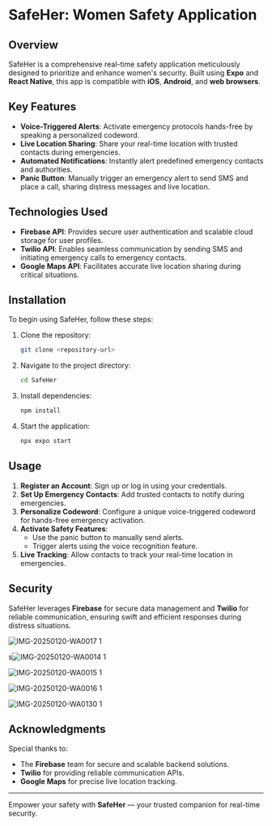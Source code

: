 # SafeHer: Women Safety Application

## Overview
SafeHer is a comprehensive real-time safety application meticulously designed to prioritize and enhance women's security. Built using **Expo** and **React Native**, this app is compatible with **iOS**, **Android**, and **web browsers**.

## Key Features
- **Voice-Triggered Alerts**: Activate emergency protocols hands-free by speaking a personalized codeword.
- **Live Location Sharing**: Share your real-time location with trusted contacts during emergencies.
- **Automated Notifications**: Instantly alert predefined emergency contacts and authorities.
- **Panic Button**: Manually trigger an emergency alert to send SMS and place a call, sharing distress messages and live location.

## Technologies Used
- **Firebase API**: Provides secure user authentication and scalable cloud storage for user profiles.
- **Twilio API**: Enables seamless communication by sending SMS and initiating emergency calls to emergency contacts.
- **Google Maps API**: Facilitates accurate live location sharing during critical situations.

## Installation
To begin using SafeHer, follow these steps:

1. Clone the repository:
   ```bash
   git clone <repository-url>
   ```
2. Navigate to the project directory:
   ```bash
   cd SafeHer
   ```
3. Install dependencies:
   ```bash
   npm install
   ```
4. Start the application:
   ```bash
   npx expo start
   ```

## Usage
1. **Register an Account**: Sign up or log in using your credentials.
2. **Set Up Emergency Contacts**: Add trusted contacts to notify during emergencies.
3. **Personalize Codeword**: Configure a unique voice-triggered codeword for hands-free emergency activation.
4. **Activate Safety Features**:
   - Use the panic button to manually send alerts.
   - Trigger alerts using the voice recognition feature.
5. **Live Tracking**: Allow contacts to track your real-time location in emergencies.

## Security
SafeHer leverages **Firebase** for secure data management and **Twilio** for reliable communication, ensuring swift and efficient responses during distress situations.

![IMG-20250120-WA0017 1](https://github.com/user-attachments/assets/b77038ad-7a27-4973-a62a-dd2c0dbce1a0)



s![IMG-20250120-WA0014 1](https://github.com/user-attachments/assets/d1876520-31c2-4050-baac-de2e51ff64e1)


![IMG-20250120-WA0015 1](https://github.com/user-attachments/assets/a9b87790-bcc7-4313-b1df-d9b8313d2b77)

![IMG-20250120-WA0016 1](https://github.com/user-attachments/assets/32f2e723-5abc-4578-98eb-0e53fcd76d42)


![IMG-20250120-WA0130 1](https://github.com/user-attachments/assets/0455ab34-5b4d-4421-9357-8acf88e1217a)

## Acknowledgments
Special thanks to:
- The **Firebase** team for secure and scalable backend solutions.
- **Twilio** for providing reliable communication APIs.
- **Google Maps** for precise live location tracking.


---

Empower your safety with **SafeHer** — your trusted companion for real-time security.

